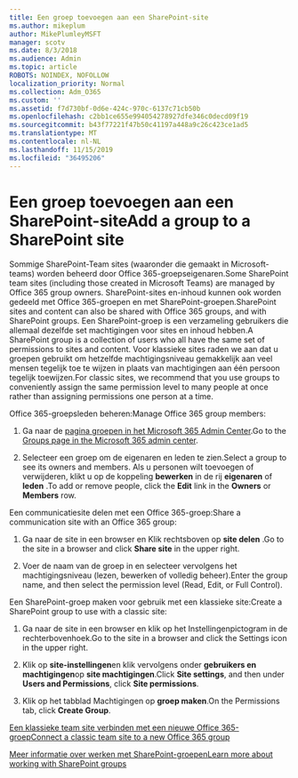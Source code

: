 ```yaml
---
title: Een groep toevoegen aan een SharePoint-site
ms.author: mikeplum
author: MikePlumleyMSFT
manager: scotv
ms.date: 8/3/2018
ms.audience: Admin
ms.topic: article
ROBOTS: NOINDEX, NOFOLLOW
localization_priority: Normal
ms.collection: Adm_O365
ms.custom: ''
ms.assetid: f7d730bf-0d6e-424c-970c-6137c71cb50b
ms.openlocfilehash: c2bb1ce655e994054278927dfe346c0decd09f19
ms.sourcegitcommit: b43f77221f47b50c41197a448a9c26c423ce1ad5
ms.translationtype: MT
ms.contentlocale: nl-NL
ms.lasthandoff: 11/15/2019
ms.locfileid: "36495206"
---
```

# <a name="add-a-group-to-a-sharepoint-site"></a><span data-ttu-id="32982-102">Een groep toevoegen aan een SharePoint-site</span><span class="sxs-lookup"><span data-stu-id="32982-102">Add a group to a SharePoint site</span></span>

<span data-ttu-id="32982-103">Sommige SharePoint-Team sites (waaronder die gemaakt in Microsoft-teams) worden beheerd door Office 365-groepseigenaren.</span><span class="sxs-lookup"><span data-stu-id="32982-103">Some SharePoint team sites (including those created in Microsoft Teams) are managed by Office 365 group owners.</span></span> <span data-ttu-id="32982-104">SharePoint-sites en-inhoud kunnen ook worden gedeeld met Office 365-groepen en met SharePoint-groepen.</span><span class="sxs-lookup"><span data-stu-id="32982-104">SharePoint sites and content can also be shared with Office 365 groups, and with SharePoint groups.</span></span> <span data-ttu-id="32982-105">Een SharePoint-groep is een verzameling gebruikers die allemaal dezelfde set machtigingen voor sites en inhoud hebben.</span><span class="sxs-lookup"><span data-stu-id="32982-105">A SharePoint group is a collection of users who all have the same set of permissions to sites and content.</span></span> <span data-ttu-id="32982-106">Voor klassieke sites raden we aan dat u groepen gebruikt om hetzelfde machtigingsniveau gemakkelijk aan veel mensen tegelijk toe te wijzen in plaats van machtigingen aan één persoon tegelijk toewijzen.</span><span class="sxs-lookup"><span data-stu-id="32982-106">For classic sites, we recommend that you use groups to conveniently assign the same permission level to many people at once rather than assigning permissions one person at a time.</span></span>
  
<span data-ttu-id="32982-107">Office 365-groepsleden beheren:</span><span class="sxs-lookup"><span data-stu-id="32982-107">Manage Office 365 group members:</span></span>
  
1. <span data-ttu-id="32982-108">Ga naar de [pagina groepen in het Microsoft 365 Admin Center](https://portal.office.com/adminportal/home#/groups).</span><span class="sxs-lookup"><span data-stu-id="32982-108">Go to the [Groups page in the Microsoft 365 admin center](https://portal.office.com/adminportal/home#/groups).</span></span>
    
2. <span data-ttu-id="32982-109">Selecteer een groep om de eigenaren en leden te zien.</span><span class="sxs-lookup"><span data-stu-id="32982-109">Select a group to see its owners and members.</span></span> <span data-ttu-id="32982-110">Als u personen wilt toevoegen of verwijderen, klikt u op de koppeling **bewerken** in de rij **eigenaren** of **leden** .</span><span class="sxs-lookup"><span data-stu-id="32982-110">To add or remove people, click the **Edit** link in the **Owners** or **Members** row.</span></span> 
    
<span data-ttu-id="32982-111">Een communicatiesite delen met een Office 365-groep:</span><span class="sxs-lookup"><span data-stu-id="32982-111">Share a communication site with an Office 365 group:</span></span>
  
1. <span data-ttu-id="32982-112">Ga naar de site in een browser en Klik rechtsboven op **site delen** .</span><span class="sxs-lookup"><span data-stu-id="32982-112">Go to the site in a browser and click **Share site** in the upper right.</span></span> 
    
2. <span data-ttu-id="32982-113">Voer de naam van de groep in en selecteer vervolgens het machtigingsniveau (lezen, bewerken of volledig beheer).</span><span class="sxs-lookup"><span data-stu-id="32982-113">Enter the group name, and then select the permission level (Read, Edit, or Full Control).</span></span>
    
<span data-ttu-id="32982-114">Een SharePoint-groep maken voor gebruik met een klassieke site:</span><span class="sxs-lookup"><span data-stu-id="32982-114">Create a SharePoint group to use with a classic site:</span></span>
  
1. <span data-ttu-id="32982-115">Ga naar de site in een browser en klik op het Instellingenpictogram in de rechterbovenhoek.</span><span class="sxs-lookup"><span data-stu-id="32982-115">Go to the site in a browser and click the Settings icon in the upper right.</span></span>
    
2. <span data-ttu-id="32982-116">Klik op **site-instellingen**en klik vervolgens onder **gebruikers en machtigingen**op **site machtigingen**.</span><span class="sxs-lookup"><span data-stu-id="32982-116">Click **Site settings**, and then under **Users and Permissions**, click **Site permissions**.</span></span>
    
3. <span data-ttu-id="32982-117">Klik op het tabblad Machtigingen op **groep maken**.</span><span class="sxs-lookup"><span data-stu-id="32982-117">On the Permissions tab, click **Create Group**.</span></span>
    
[<span data-ttu-id="32982-118">Een klassieke team site verbinden met een nieuwe Office 365-groep</span><span class="sxs-lookup"><span data-stu-id="32982-118">Connect a classic team site to a new Office 365 group</span></span>](https://go.microsoft.com/fwlink/?linkid=2008654)
  
[<span data-ttu-id="32982-119">Meer informatie over werken met SharePoint-groepen</span><span class="sxs-lookup"><span data-stu-id="32982-119">Learn more about working with SharePoint groups</span></span>](https://go.microsoft.com/fwlink/?linkid=874658)
  

